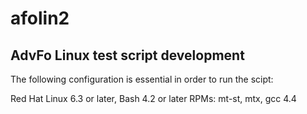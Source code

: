 afolin2
=======

AdvFo Linux test script development
-----------------------------------

The following configuration is essential in order to run the scipt:

Red Hat Linux 6.3 or later, Bash 4.2 or later
RPMs: mt-st, mtx, gcc 4.4
